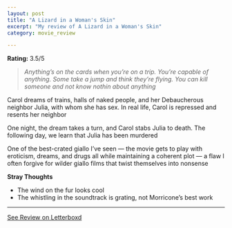 ```yaml
---
layout: post
title: "A Lizard in a Woman's Skin"
excerpt: "My review of A Lizard in a Woman's Skin"
category: movie_review

---
```


**Rating:** 3.5/5

<blockquote><i>Anything’s on the cards when you’re on a trip. You’re capable of anything. Some take a jump and think they’re flying. You can kill someone and not know nothin about anything</i></blockquote>Carol dreams of trains, halls of naked people, and her Debaucherous neighbor Julia, with whom she has sex. In real life, Carol is repressed and resents her neighbor

One night, the dream takes a turn, and Carol stabs Julia to death. The following day, we learn that Julia has been murdered

One of the best-crated giallo I’ve seen — the movie gets to play with eroticism, dreams, and drugs all while maintaining a coherent plot — a flaw I often forgive for wilder giallo films that twist themselves into nonsense

<b>Stray Thoughts</b>
* The wind on the fur looks cool
* The whistling in the soundtrack is grating, not Morricone’s best work

<hr>

[See Review on Letterboxd](https://boxd.it/4xNL3X)
